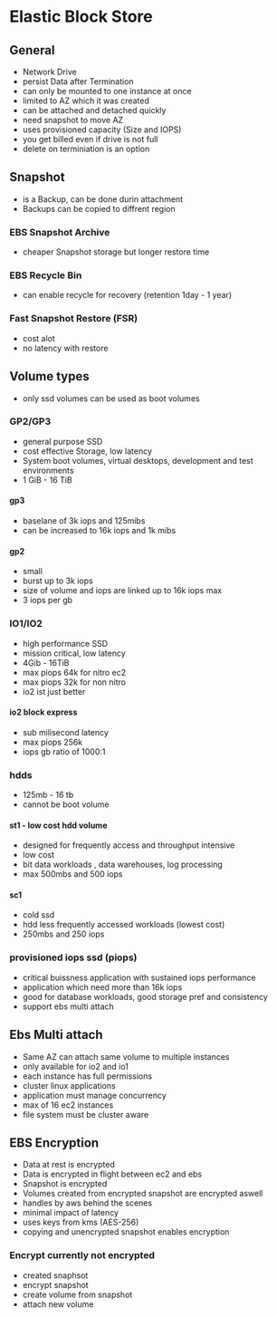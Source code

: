 # Elastic Block Store

## General
- Network Drive
- persist Data after Termination
- can only be mounted to one instance at once
- limited to AZ which it was created
- can be attached and detached quickly
- need snapshot to move AZ
- uses provisioned capacity (Size and IOPS)
- you get billed even if drive is not full
- delete on terminiation is an option

## Snapshot
- is a Backup, can be done durin attachment
- Backups can be copied to diffrent region

### EBS Snapshot Archive
- cheaper Snapshot storage but longer restore time

### EBS Recycle Bin
- can enable recycle for recovery (retention 1day - 1 year)

### Fast Snapshot Restore (FSR)
- cost alot
- no latency with restore

## Volume types
- only ssd volumes can be used as boot volumes

### GP2/GP3
- general purpose SSD
- cost effective Storage, low latency
- System boot volumes, virtual desktops, development and test environments
- 1 GiB - 16 TiB
#### gp3
- baselane of 3k iops and 125mibs
- can be increased to 16k iops and 1k mibs

#### gp2
- small 
- burst up to 3k iops
- size of volume and iops are linked up to 16k iops max
- 3 iops per gb

### IO1/IO2
- high performance SSD
- mission critical, low latency
- 4Gib - 16TiB
- max piops 64k for nitro ec2 
- max piops 32k for non nitro
- io2 ist just better
#### io2 block express
- sub milisecond latency
- max piops 256k 
- iops gb ratio of 1000:1

### hdds
- 125mb - 16 tb
- cannot be boot volume
#### st1 - low cost hdd volume
- designed for frequently access and throughput intensive
- low cost
- bit data workloads , data warehouses, log processing
- max 500mbs and 500 iops

#### sc1
- cold ssd
- hdd less frequently accessed workloads (lowest cost)
- 250mbs and 250 iops

### provisioned iops ssd (piops)
- critical buissness application with sustained iops performance
- application which need more than 16k iops
- good for database workloads, good storage pref and consistency
- support ebs multi attach

## Ebs Multi attach
- Same AZ can attach same volume to multiple instances
- only available for io2 and io1
- each instance has full permissions
- cluster linux applications
- application must manage concurrency
- max of 16 ec2 instances
- file system must be cluster aware

## EBS Encryption
- Data at rest is encrypted
- Data is encrypted in flight between ec2 and ebs
- Snapshot is encrypted
- Volumes created from encrypted snapshot are encrypted aswell
- handles by aws behind the scenes
- minimal impact of latency
- uses keys from kms (AES-256)
- copying and unencrypted snapshot enables encryption

### Encrypt currently not encrypted
- created snaphsot
- encrypt snapshot
- create volume from snapshot
- attach new volume
